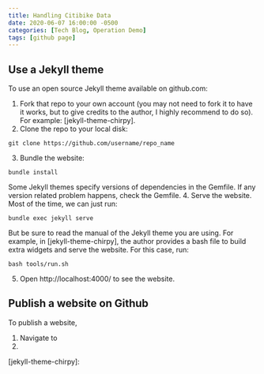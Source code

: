 ```yaml
---
title: Handling Citibike Data
date: 2020-06-07 16:00:00 -0500
categories: [Tech Blog, Operation Demo]
tags: [github page]
---
```


## Use a Jekyll theme
To use an open source Jekyll theme available on github.com:
1. Fork that repo to your own account (you may not need to fork it to have it works, but to give credits to the author, I highly recommend to do so).
For example: [jekyll-theme-chirpy].
2. Clone the repo to your local disk:
```
git clone https://github.com/username/repo_name
```
3. Bundle the website:
```
bundle install
```
Some Jekyll themes specify versions of dependencies in the Gemfile. If any version related problem happens, check the Gemfile.
4. Serve the website. Most of the time, we can just run:
```
bundle exec jekyll serve
```
But be sure to read the manual of the Jekyll theme you are using. For example, in [jekyll-theme-chirpy], the author provides a bash file to build extra widgets and serve the website. For this case, run:
```
bash tools/run.sh
```
5. Open http://localhost:4000/ to see the website.

## Publish a website on Github
To publish a website,

1. Navigate to 
2. 
[jekyll-theme-chirpy]: 

